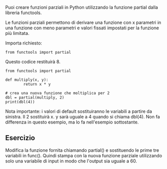Puoi creare funzioni parziali in Python utilizzando la funzione partial dalla libreria functools.

Le funzioni parziali permettono di derivare una funzione con x parametri in una funzione con meno parametri e valori fissati impostati per la funzione più limitata.

Importa richiesto:

    from functools import partial

Questo codice restituirà 8.

    from functools import partial
    
    def multiply(x, y):
            return x * y
    
    # crea una nuova funzione che moltiplica per 2
    dbl = partial(multiply, 2)
    print(dbl(4))

Nota importante: i valori di default sostituiranno le variabili a partire da sinistra. Il 2 sostituirà x.
y sarà uguale a 4 quando si chiama dbl(4). Non fa differenza in questo esempio, ma lo fa nell'esempio sottostante.

Esercizio
--------
Modifica la funzione fornita chiamando partial() e sostituendo le prime tre variabili in func(). Quindi stampa con la nuova funzione parziale utilizzando solo una variabile di input in modo che l'output sia uguale a 60.